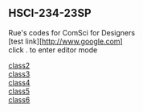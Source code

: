 ## HSCI-234-23SP
Rue's codes for
ComSci for Designers <br />
[test link][http://www.google.com] <br />
click . to enter editor mode

<a href="https://yrqian99.github.io/HSCI-234-23SP/class2/">class2</a><br />
<a href="https://yrqian99.github.io/HSCI-234-23SP/class3/">class3</a><br />
<a href="https://yrqian99.github.io/HSCI-234-23SP/class4/">class4</a><br />
<a href="https://yrqian99.github.io/HSCI-234-23SP/class5/">class5</a><br />
<a href="https://yrqian99.github.io/HSCI-234-23SP/class6/">class6</a><br />

